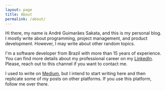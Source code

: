 ```yaml
---
layout: page
title: About
permalink: /about/
---
```


Hi there, my name is André Guimarães Sakata, and this is my personal blog. I mostly write about programming, project management, and product development. However, I may write about other random topics.

I'm a software developer from Brazil with more than 15 years of experience. You can find more details about my professional career on my [LinkedIn](https://www.linkedin.com/in/andresakata/). Please, reach out to this channel if you want to contact me.

I used to write on [Medium](https://andresakata.medium.com/), but I intend to start writing here and then replicate some of my posts on other platforms. If you use this platform, follow me over there.

